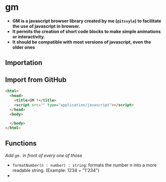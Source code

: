# gm
* **GM is a javascript browser library created by me (`@itsvyle`) to facilitate the use of javascript in browser.**
* **It permits the creation of short code blocks to make simple animations or interactivity.**
* **It should be compatible with most versions of javascript, even the older ones**

## Importation
**Import from GitHub**
---
```html
<html>
  <head>
    <title>GM !</title>
    <script src="" type="application/javascript"></script>
  </head>
  <body>
    
  </body>
</html>
```

## Functions
*Add `gm.` in front of every one of those*
* `formatNumber(n : number) : string`: formats the number n into a more readable string. (Example: 1234 = "1'234")
* 
